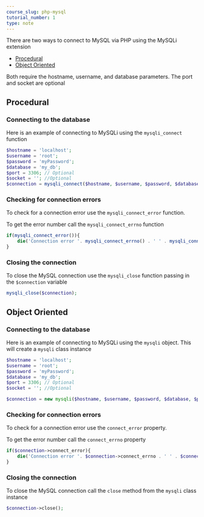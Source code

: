 ```yaml
---
course_slug: php-mysql
tutorial_number: 1
type: note
---
```


There are two ways to connect to MySQL via PHP using the MySQLi extension
- [Procedural](#procedural)
- [Object Oriented](#object-oriented)

Both require the hostname, username, and database parameters. The port and socket are optional

## Procedural

###  Connecting to the database
Here is an example of connecting to MySQLi using the `mysqli_connect` function

```php
$hostname = 'localhost';
$username = 'root';
$password = 'myPassword';
$database = 'my_db';
$port = 3306; // Optional
$socket = ''; //Optional
$connection = mysqli_connect($hostname, $username, $password, $database, $port);
```
###  Checking for connection errors
To check for a connection error use the `mysqli_connect_error` function. 

To get the error number call the `mysqli_connect_errno` function

```php
if(mysqli_connect_error()){
    die('Connection error '. mysqli_connect_errno() . ' ' . mysqli_connect_error());
}
```

### Closing the connection

To close the MySQL connection use the `mysqli_close` function passing in the `$connection` variable

```php
mysqli_close($connection);
```

## Object Oriented 

###  Connecting to the database
Here is an example of connecting to MySQLi using the `mysqli` object.  This will create a `mysqli` class instance

```php
$hostname = 'localhost';
$username = 'root';
$password = 'myPassword';
$database = 'my_db';
$port = 3306; // Optional
$socket = ''; //Optional

$connection = new mysqli($hostname, $username, $password, $database, $port, $socket);
```
###  Checking for connection errors

To check for a connection error use the `connect_error` property. 

To get the error number call the `connect_errno` property

```php
if($connection->connect_error){
    die('Connection error '. $connection->connect_errno . ' ' . $connection->connect_error);
}
```

### Closing the connection

To close the MySQL connection call the `close` method from the `mysqli` class instance

```php
$connection->close();
```
